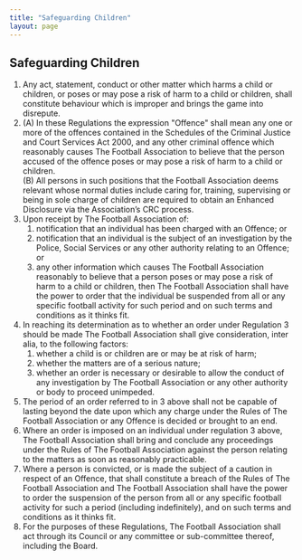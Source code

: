 ```yaml
---
title: "Safeguarding Children"
layout: page
---
```


<h2>Safeguarding Children</h2>

<ol>
  <li>Any act, statement, conduct or other matter which harms a child or children, or poses or may pose a risk of harm to a child or children, shall constitute behaviour which is improper and brings the game into disrepute.  </li>
  <li>(A) In these Regulations the expression "Offence" shall mean any one or more of the offences contained in the Schedules of the Criminal Justice and Court Services Act 2000, and any other criminal offence which reasonably causes The Football Association to believe that the person accused of the offence poses or may pose a risk of harm to a child or children.<br>
  (B) All persons in such positions that the Football Association deems relevant whose normal duties include caring for, training, supervising or being in sole charge of children are required to obtain an Enhanced Disclosure via the Association’s CRC process. </li>
  <li>Upon receipt by The Football Association of: 
    <ol>
      <li>notification that an individual has been charged with an Offence; or</li>
      <li>notification that an individual is the subject of an investigation by the Police, Social Services or any other authority relating to an Offence; or      </li>
      <li>any other information which causes The Football Association reasonably to believe that a person poses or may pose a risk of harm to a child or children, then The Football Association shall have the power to order that the individual be suspended from all or any specific football activity for such period and on such terms and conditions as it thinks fit.      </li>
    </ol>
  </li>
  <li>In reaching its determination as to whether an order under Regulation 3 should be made The Football Association shall give consideration, inter alia, to the following factors: 
    <ol>
      <li>whether a child is or children are or may be at risk of harm;</li>
      <li>whether the matters are of a serious nature; </li>
      <li>whether an order is necessary or desirable to allow the conduct of any investigation by The Football Association or any other authority or body to proceed unimpeded.      </li>
    </ol>
  </li>
  <li>
    The period of an order referred to in 3 above shall not be capable of lasting beyond the date upon which any charge under the Rules of The Football Association or any Offence is decided or brought to an end. 
  </li>
  <li>
    Where an order is imposed on an individual under regulation 3 above, The Football Association shall bring and conclude any proceedings under the Rules of The Football Association against the person relating to the matters as soon as reasonably practicable. 
  </li>
  <li>
    Where a person is convicted, or is made the subject of a caution in respect of an Offence, that shall constitute a breach of the Rules of The Football Association and The Football Association shall have the power to order the suspension of the person from all or any specific football activity for such a period (including indefinitely), and on such terms and conditions as it thinks fit. 
  </li>
  <li>
    For the purposes of these Regulations, The Football Association shall act through its Council or any committee or sub-committee thereof, including the Board.
  </li>
</ol>
